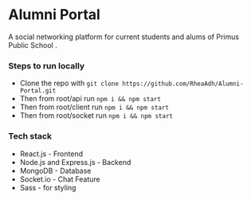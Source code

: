 # Alumni Portal

A social networking platform for current students and alums of Primus Public School .

### Steps to run locally

-   Clone the repo with `git clone https://github.com/RheaAdh/Alumni-Portal.git`
-   Then from root/api run `npm i && npm start`
-   Then from root/client run `npm i && npm start`
-   Then from root/socket run `npm i && npm start`

### Tech stack

-   React.js - Frontend
-   Node.js and Express.js - Backend
-   MongoDB - Database
-   Socket.io - Chat Feature
-   Sass - for styling